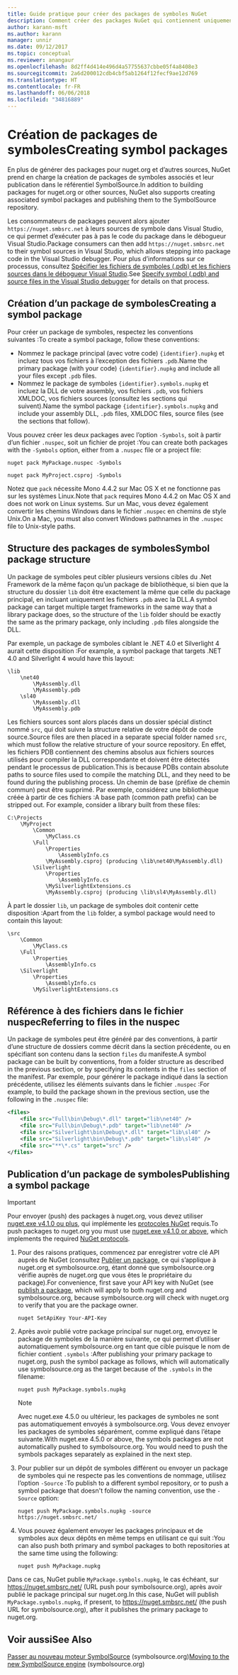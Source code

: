 ```yaml
---
title: Guide pratique pour créer des packages de symboles NuGet
description: Comment créer des packages NuGet qui contiennent uniquement des symboles pour prendre en charge le débogage d’autres packages NuGet dans Visual Studio.
author: karann-msft
ms.author: karann
manager: unnir
ms.date: 09/12/2017
ms.topic: conceptual
ms.reviewer: anangaur
ms.openlocfilehash: 8d2ff4d414e496d4a57755637cbbe05f4a8408e3
ms.sourcegitcommit: 2a6d200012cdb4cbf5ab1264f12fecf9ae12d769
ms.translationtype: HT
ms.contentlocale: fr-FR
ms.lasthandoff: 06/06/2018
ms.locfileid: "34816889"
---
```

# <a name="creating-symbol-packages"></a><span data-ttu-id="e7db8-103">Création de packages de symboles</span><span class="sxs-lookup"><span data-stu-id="e7db8-103">Creating symbol packages</span></span>

<span data-ttu-id="e7db8-104">En plus de générer des packages pour nuget.org et d’autres sources, NuGet prend en charge la création de packages de symboles associés et leur publication dans le référentiel SymbolSource.</span><span class="sxs-lookup"><span data-stu-id="e7db8-104">In addition to building packages for nuget.org or other sources, NuGet also supports creating associated symbol packages and publishing them to the SymbolSource repository.</span></span>

<span data-ttu-id="e7db8-105">Les consommateurs de packages peuvent alors ajouter `https://nuget.smbsrc.net` à leurs sources de symbole dans Visual Studio, ce qui permet d’exécuter pas à pas le code du package dans le débogueur Visual Studio.</span><span class="sxs-lookup"><span data-stu-id="e7db8-105">Package consumers can then add `https://nuget.smbsrc.net` to their symbol sources in Visual Studio, which allows stepping into package code in the Visual Studio debugger.</span></span> <span data-ttu-id="e7db8-106">Pour plus d’informations sur ce processus, consultez [Spécifier les fichiers de symboles (.pdb) et les fichiers sources dans le débogueur Visual Studio](/visualstudio/debugger/specify-symbol-dot-pdb-and-source-files-in-the-visual-studio-debugger).</span><span class="sxs-lookup"><span data-stu-id="e7db8-106">See [Specify symbol (.pdb) and source files in the Visual Studio debugger](/visualstudio/debugger/specify-symbol-dot-pdb-and-source-files-in-the-visual-studio-debugger) for details on that process.</span></span>

## <a name="creating-a-symbol-package"></a><span data-ttu-id="e7db8-107">Création d’un package de symboles</span><span class="sxs-lookup"><span data-stu-id="e7db8-107">Creating a symbol package</span></span>

<span data-ttu-id="e7db8-108">Pour créer un package de symboles, respectez les conventions suivantes :</span><span class="sxs-lookup"><span data-stu-id="e7db8-108">To create a symbol package, follow these conventions:</span></span>

- <span data-ttu-id="e7db8-109">Nommez le package principal (avec votre code) `{identifier}.nupkg` et incluez tous vos fichiers à l’exception des fichiers `.pdb`.</span><span class="sxs-lookup"><span data-stu-id="e7db8-109">Name the primary package (with your code) `{identifier}.nupkg` and include all your files except `.pdb` files.</span></span>
- <span data-ttu-id="e7db8-110">Nommez le package de symboles `{identifier}.symbols.nupkg` et incluez la DLL de votre assembly, vos fichiers `.pdb`, vos fichiers XMLDOC, vos fichiers sources (consultez les sections qui suivent).</span><span class="sxs-lookup"><span data-stu-id="e7db8-110">Name the symbol package `{identifier}.symbols.nupkg` and include your assembly DLL, `.pdb` files, XMLDOC files, source files (see the sections that follow).</span></span>

<span data-ttu-id="e7db8-111">Vous pouvez créer les deux packages avec l’option `-Symbols`, soit à partir d’un fichier `.nuspec`, soit un fichier de projet :</span><span class="sxs-lookup"><span data-stu-id="e7db8-111">You can create both packages with the `-Symbols` option, either from a `.nuspec` file or a project file:</span></span>

```cli
nuget pack MyPackage.nuspec -Symbols

nuget pack MyProject.csproj -Symbols
```

<span data-ttu-id="e7db8-112">Notez que `pack` nécessite Mono 4.4.2 sur Mac OS X et ne fonctionne pas sur les systèmes Linux.</span><span class="sxs-lookup"><span data-stu-id="e7db8-112">Note that `pack` requires Mono 4.4.2 on Mac OS X and does not work on Linux systems.</span></span> <span data-ttu-id="e7db8-113">Sur un Mac, vous devez également convertir les chemins Windows dans le fichier `.nuspec` en chemins de style Unix.</span><span class="sxs-lookup"><span data-stu-id="e7db8-113">On a Mac, you must also convert Windows pathnames in the `.nuspec` file to Unix-style paths.</span></span>

## <a name="symbol-package-structure"></a><span data-ttu-id="e7db8-114">Structure des packages de symboles</span><span class="sxs-lookup"><span data-stu-id="e7db8-114">Symbol package structure</span></span>

<span data-ttu-id="e7db8-115">Un package de symboles peut cibler plusieurs versions cibles du .Net Framework de la même façon qu’un package de bibliothèque, si bien que la structure du dossier `lib` doit être exactement la même que celle du package principal, en incluant uniquement les fichiers `.pdb` avec la DLL.</span><span class="sxs-lookup"><span data-stu-id="e7db8-115">A symbol package can target multiple target frameworks in the same way that a library package does, so the structure of the `lib` folder should be exactly the same as the primary package, only including `.pdb` files alongside the DLL.</span></span>

<span data-ttu-id="e7db8-116">Par exemple, un package de symboles ciblant le .NET 4.0 et Silverlight 4 aurait cette disposition :</span><span class="sxs-lookup"><span data-stu-id="e7db8-116">For example, a symbol package that targets .NET 4.0 and Silverlight 4 would have this layout:</span></span>

    \lib
        \net40
            \MyAssembly.dll
            \MyAssembly.pdb
        \sl40
            \MyAssembly.dll
            \MyAssembly.pdb

<span data-ttu-id="e7db8-117">Les fichiers sources sont alors placés dans un dossier spécial distinct nommé `src`, qui doit suivre la structure relative de votre dépôt de code source.</span><span class="sxs-lookup"><span data-stu-id="e7db8-117">Source files are then placed in a separate special folder named `src`, which must follow the relative structure of your source repository.</span></span> <span data-ttu-id="e7db8-118">En effet, les fichiers PDB contiennent des chemins absolus aux fichiers sources utilisés pour compiler la DLL correspondante et doivent être détectés pendant le processus de publication.</span><span class="sxs-lookup"><span data-stu-id="e7db8-118">This is because PDBs contain absolute paths to source files used to compile the matching DLL, and they need to be found during the publishing process.</span></span> <span data-ttu-id="e7db8-119">Un chemin de base (préfixe de chemin commun) peut être supprimé. Par exemple, considérez une bibliothèque créée à partir de ces fichiers :</span><span class="sxs-lookup"><span data-stu-id="e7db8-119">A base path (common path prefix) can be stripped out. For example, consider a library built from these files:</span></span>

    C:\Projects
        \MyProject
            \Common
                \MyClass.cs
            \Full
                \Properties
                    \AssemblyInfo.cs
                \MyAssembly.csproj (producing \lib\net40\MyAssembly.dll)
            \Silverlight
                \Properties
                    \AssemblyInfo.cs
                \MySilverlightExtensions.cs
                \MyAssembly.csproj (producing \lib\sl4\MyAssembly.dll)

<span data-ttu-id="e7db8-120">À part le dossier `lib`, un package de symboles doit contenir cette disposition :</span><span class="sxs-lookup"><span data-stu-id="e7db8-120">Apart from the `lib` folder, a symbol package would need to contain this layout:</span></span>

    \src
        \Common
            \MyClass.cs
        \Full
            \Properties
                \AssemblyInfo.cs
        \Silverlight
            \Properties
                \AssemblyInfo.cs
            \MySilverlightExtensions.cs

## <a name="referring-to-files-in-the-nuspec"></a><span data-ttu-id="e7db8-121">Référence à des fichiers dans le fichier nuspec</span><span class="sxs-lookup"><span data-stu-id="e7db8-121">Referring to files in the nuspec</span></span>

<span data-ttu-id="e7db8-122">Un package de symboles peut être généré par des conventions, à partir d’une structure de dossiers comme décrit dans la section précédente, ou en spécifiant son contenu dans la section `files` du manifeste.</span><span class="sxs-lookup"><span data-stu-id="e7db8-122">A symbol package can be built by conventions, from a folder structure as described in the previous section, or by specifying its contents in the `files` section of the manifest.</span></span> <span data-ttu-id="e7db8-123">Par exemple, pour générer le package indiqué dans la section précédente, utilisez les éléments suivants dans le fichier `.nuspec` :</span><span class="sxs-lookup"><span data-stu-id="e7db8-123">For example, to build the package shown in the previous section, use the following in the `.nuspec` file:</span></span>

```xml
<files>
    <file src="Full\bin\Debug\*.dll" target="lib\net40" />
    <file src="Full\bin\Debug\*.pdb" target="lib\net40" />
    <file src="Silverlight\bin\Debug\*.dll" target="lib\sl40" />
    <file src="Silverlight\bin\Debug\*.pdb" target="lib\sl40" />
    <file src="**\*.cs" target="src" />
</files>
```

## <a name="publishing-a-symbol-package"></a><span data-ttu-id="e7db8-124">Publication d’un package de symboles</span><span class="sxs-lookup"><span data-stu-id="e7db8-124">Publishing a symbol package</span></span>

> [!Important]
> <span data-ttu-id="e7db8-125">Pour envoyer (push) des packages à nuget.org, vous devez utiliser [nuget.exe v4.1.0 ou plus](https://www.nuget.org/downloads), qui implémente les [protocoles NuGet](../api/nuget-protocols.md) requis.</span><span class="sxs-lookup"><span data-stu-id="e7db8-125">To push packages to nuget.org you must use [nuget.exe v4.1.0 or above](https://www.nuget.org/downloads), which implements the required [NuGet protocols](../api/nuget-protocols.md).</span></span>

1. <span data-ttu-id="e7db8-126">Pour des raisons pratiques, commencez par enregistrer votre clé API auprès de NuGet (consultez [Publier un package](../create-packages/publish-a-package.md), ce qui s’applique à nuget.org et symbolsource.org, étant donné que symbolsource.org vérifie auprès de nuget.org que vous êtes le propriétaire du package).</span><span class="sxs-lookup"><span data-stu-id="e7db8-126">For convenience, first save your API key with NuGet (see [publish a package](../create-packages/publish-a-package.md), which will apply to both nuget.org and symbolsource.org, because symbolsource.org will check with nuget.org to verify that you are the package owner.</span></span>

    ```cli
    nuget SetApiKey Your-API-Key
    ```

2. <span data-ttu-id="e7db8-127">Après avoir publié votre package principal sur nuget.org, envoyez le package de symboles de la manière suivante, ce qui permet d’utiliser automatiquement symbolsource.org en tant que cible puisque le nom de fichier contient `.symbols` :</span><span class="sxs-lookup"><span data-stu-id="e7db8-127">After publishing your primary package to nuget.org, push the symbol package as follows, which will automatically use symbolsource.org as the target because of the `.symbols` in the filename:</span></span>

    ```cli
    nuget push MyPackage.symbols.nupkg
    ```

   > [!Note]
   > <span data-ttu-id="e7db8-128">Avec nuget.exe 4.5.0 ou ultérieur, les packages de symboles ne sont pas automatiquement envoyés à symbolsource.org. Vous devez envoyer les packages de symboles séparément, comme expliqué dans l’étape suivante.</span><span class="sxs-lookup"><span data-stu-id="e7db8-128">With nuget.exe 4.5.0 or above, the symbols packages are not automatically pushed to symbolsource.org. You would need to push the symbols packages separately as explained in the next step.</span></span>

3. <span data-ttu-id="e7db8-129">Pour publier sur un dépôt de symboles différent ou envoyer un package de symboles qui ne respecte pas les conventions de nommage, utilisez l’option `-Source` :</span><span class="sxs-lookup"><span data-stu-id="e7db8-129">To publish to a different symbol repository, or to push a symbol package that doesn't follow the naming convention, use the `-Source` option:</span></span>

    ```cli
    nuget push MyPackage.symbols.nupkg -source https://nuget.smbsrc.net/
    ```

4. <span data-ttu-id="e7db8-130">Vous pouvez également envoyer les packages principaux et de symboles aux deux dépôts en même temps en utilisant ce qui suit :</span><span class="sxs-lookup"><span data-stu-id="e7db8-130">You can also push both primary and symbol packages to both repositories at the same time using the following:</span></span>

    ```cli
    nuget push MyPackage.nupkg
    ```

<span data-ttu-id="e7db8-131">Dans ce cas, NuGet publie `MyPackage.symbols.nupkg`, le cas échéant, sur https://nuget.smbsrc.net/ (URL push pour symbolsource.org), après avoir publié le package principal sur nuget.org.</span><span class="sxs-lookup"><span data-stu-id="e7db8-131">In this case, NuGet will publish `MyPackage.symbols.nupkg`, if present, to https://nuget.smbsrc.net/ (the push URL for symbolsource.org), after it publishes the primary package to nuget.org.</span></span>

## <a name="see-also"></a><span data-ttu-id="e7db8-132">Voir aussi</span><span class="sxs-lookup"><span data-stu-id="e7db8-132">See Also</span></span>

<span data-ttu-id="e7db8-133">[Passer au nouveau moteur SymbolSource](https://tripleemcoder.com/2015/10/04/moving-to-the-new-symbolsource-engine/) (symbolsource.org)</span><span class="sxs-lookup"><span data-stu-id="e7db8-133">[Moving to the new SymbolSource engine](https://tripleemcoder.com/2015/10/04/moving-to-the-new-symbolsource-engine/) (symbolsource.org)</span></span>

